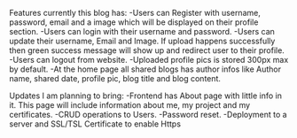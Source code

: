 Features currently this blog has:
-Users can Register with username, password, email and a image which will be displayed on their profile section.
-Users can login with their username and password.
-Users can update their username, Email and Image. If upload happens successfully then green success message will show up and redirect user to their profile.
-Users can logout from website.
-Uploaded profile pics is stored 300px max by default.
-At the home page all shared blogs has author infos like Author name, shared date, profile pic, blog title and blog content.


Updates I am planning to bring:
 -Frontend has About page with little info in it. This page will include information about me, my project and my certificates.
 -CRUD operations to Users.
 -Password reset.
 -Deployment to a server and SSL/TSL Certificate to enable Https
